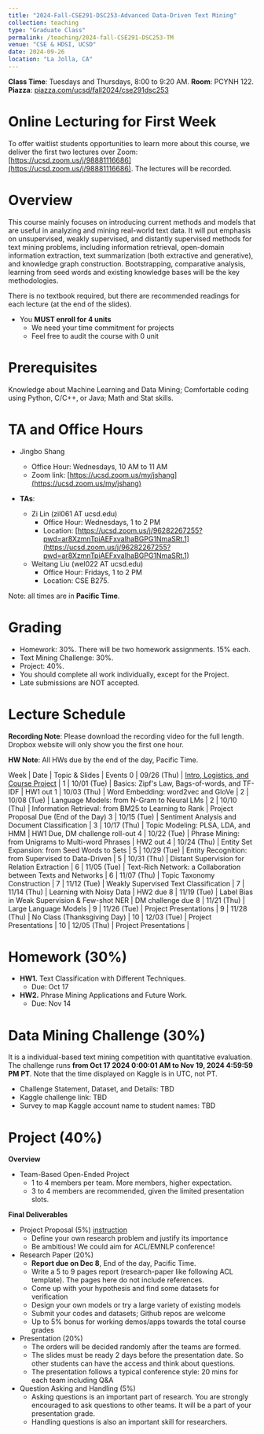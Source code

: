 ```yaml
---
title: "2024-Fall-CSE291-DSC253-Advanced Data-Driven Text Mining"
collection: teaching
type: "Graduate Class"
permalink: /teaching/2024-fall-CSE291-DSC253-TM
venue: "CSE & HDSI, UCSD"
date: 2024-09-26
location: "La Jolla, CA"
---
```


**Class Time**: Tuesdays and Thursdays, 8:00 to 9:20 AM.  **Room**: PCYNH 122.  **Piazza**: [piazza.com/ucsd/fall2024/cse291dsc253](https://piazza.com/ucsd/fall2024/cse291dsc253)


Online Lecturing for First Week
======

To offer waitlist students opportunities to learn more about this course, we deliver the first two lectures over Zoom: [https://ucsd.zoom.us/j/98881116686](https://ucsd.zoom.us/j/98881116686). The lectures will be recorded. 

Overview
======

This course mainly focuses on introducing current methods and models that are useful in analyzing and mining real-world text data. It will put emphasis on unsupervised, weakly supervised, and distantly supervised methods for text mining problems, including information retrieval, open-domain information extraction, text summarization (both extractive and generative), and knowledge graph construction. Bootstrapping, comparative analysis, learning from seed words and existing knowledge bases will be the key methodologies.

There is no textbook required, but there are recommended readings for each lecture (at the end of the slides).

- You **MUST enroll for 4 units**
    - We need your time commitment for projects
    - Feel free to audit the course with 0 unit


Prerequisites
======

Knowledge about Machine Learning and Data Mining; Comfortable coding using Python, C/C++, or Java; Math and Stat skills.

TA and Office Hours
======

- Jingbo Shang
    - Office Hour: Wednesdays, 10 AM to 11 AM
    - Zoom link: [https://ucsd.zoom.us/my/jshang](https://ucsd.zoom.us/my/jshang)

- **TAs**:
    - Zi Lin (zil061 AT ucsd.edu)
        - Office Hour: Wednesdays, 1 to 2 PM
        - Location: [https://ucsd.zoom.us/j/96282267255?pwd=ar8XzmnTpiAEFxvaIhaBGPG1NmaSRt.1](https://ucsd.zoom.us/j/96282267255?pwd=ar8XzmnTpiAEFxvaIhaBGPG1NmaSRt.1)
    - Weitang Liu (wel022 AT ucsd.edu)
        - Office Hour: Fridays, 1 to 2 PM
        - Location: CSE B275.


Note: all times are in **Pacific Time**.

Grading
======

- Homework: 30%. There will be two homework assignments. 15% each. 
- Text Mining Challenge: 30%.
- Project: 40%.
- You should complete all work individually, except for the Project.
- Late submissions are NOT accepted.

Lecture Schedule
======

**Recording Note**: Please download the recording video for the full length. Dropbox website will only show you the first one hour.

**HW Note**: All HWs due by the end of the day, Pacific Time. 

Week | Date        | Topic & Slides                                                  | Events
0    | 09/26 (Thu) | [Intro, Logistics, and Course Project](https://www.dropbox.com/scl/fo/6y609qa8dy2h1kl1j2rm5/ADYrb3Yl6RmrN46wcWD9S9k?rlkey=5fznuq20vduxne42yyrakkh85&dl=0) |
1    | 10/01 (Tue) | Basics: Zipf's Law, Bags-of-words, and TF-IDF | HW1 out
1    | 10/03 (Thu) | Word Embedding: word2vec and GloVe |
2    | 10/08 (Tue) | Language Models: from N-Gram to Neural LMs |
2    | 10/10 (Thu) | Information Retrieval: from BM25 to Learning to Rank | Project Proposal Due (End of the Day)
3    | 10/15 (Tue) | Sentiment Analysis and Document Classification |
3    | 10/17 (Thu) | Topic Modeling: PLSA, LDA, and HMM | HW1 Due, DM challenge roll-out
4    | 10/22 (Tue) | Phrase Mining: from Unigrams to Multi-word Phrases | HW2 out
4    | 10/24 (Thu) | Entity Set Expansion: from Seed Words to Sets |
5    | 10/29 (Tue) | Entity Recognition: from Supervised to Data-Driven |
5    | 10/31 (Thu) | Distant Supervision for Relation Extraction |
6    | 11/05 (Tue) | Text-Rich Network: a Collaboration between Texts and Networks |
6    | 11/07 (Thu) | Topic Taxonomy Construction |
7    | 11/12 (Tue) | Weakly Supervised Text Classification |
7    | 11/14 (Thu) | Learning with Noisy Data | HW2 due
8    | 11/19 (Tue) | Label Bias in Weak Supervision & Few-shot NER | DM challenge due
8    | 11/21 (Thu) | Large Language Models | 
9    | 11/26 (Tue) | Project Presentations                                           |
9    | 11/28 (Thu) | No Class (Thanksgiving Day)                                     |
10   | 12/03 (Tue) | Project Presentations                                           |
10   | 12/05 (Thu) | Project Presentations                                           |

Homework (30%)
======

- **HW1.** Text Classification with Different Techniques.
    - Due: Oct 17
- **HW2.** Phrase Mining Applications and Future Work. 
    - Due: Nov 14

Data Mining Challenge (30%)
======

It is a individual-based text mining competition with quantitative evaluation. 
The challenge runs **from Oct 17 2024 0:00:01 AM to Nov 19, 2024 4:59:59 PM PT**. Note that the time displayed on Kaggle is in UTC, not PT.

- Challenge Statement, Dataset, and Details: TBD
- Kaggle challenge link: TBD
- Survey to map Kaggle account name to student names: TBD

Project (40%)
======

**Overview**
- Team-Based Open-Ended Project
    - 1 to 4 members per team. More members, higher expectation.
    - 3 to 4 members are recommended, given the limited presentation slots.

**Final Deliverables**
- Project Proposal (5%) [instruction](https://www.dropbox.com/s/vtct1ihynpouqcx/CSE291_Text_Mining___Project_Proposal.pdf?dl=0)
    - Define your own research problem and justify its importance
    - Be ambitious! We could aim for ACL/EMNLP conference!
- Research Paper (20%)
    - **Report due on Dec 8**, End of the day, Pacific Time. 
    - Write a 5 to 9 pages report (research-paper like following ACL template). The pages here do not include references.
    - Come up with your hypothesis and find some datasets for verification
    - Design your own models or try a large variety of existing models
    - Submit your codes and datasets; Github repos are welcome
    - Up to 5% bonus for working demos/apps towards the total course grades
- Presentation (20%)
    - The orders will be decided randomly after the teams are formed.
    - The slides must be ready 2 days before the presentation date. So other students can have the access and think about questions.
    - The presentation follows a typical conference style: 20 mins for each team including Q&A
- Question Asking and Handling (5%)
    - Asking questions is an important part of research. You are strongly encouraged to ask 
    questions to other teams. It will be a part of your presentation grade.
    - Handling questions is also an important skill for researchers. 
